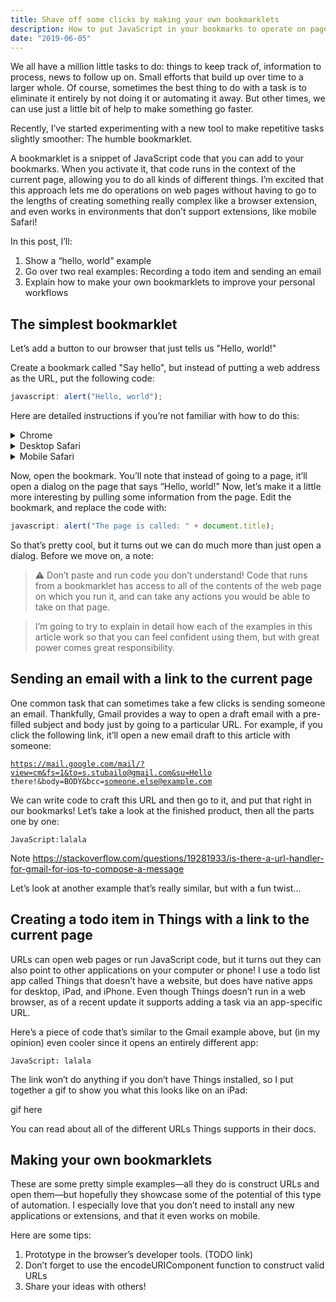 ```yaml
---
title: Shave off some clicks by making your own bookmarklets
description: How to put JavaScript in your bookmarks to operate on pages in your web browser, on desktop and mobile
date: "2019-06-05"
---
```


We all have a million little tasks to do: things to keep track of, information to process, news to follow up on. Small efforts that build up over time to a larger whole. Of course, sometimes the best thing to do with a task is to eliminate it entirely by not doing it or automating it away. But other times, we can use just a little bit of help to make something go faster.

Recently, I’ve started experimenting with a new tool to make repetitive tasks slightly smoother: The humble bookmarklet.

A bookmarklet is a snippet of JavaScript code that you can add to your bookmarks. When you activate it, that code runs in the context of the current page, allowing you to do all kinds of different things. I’m excited that this approach lets me do operations on web pages without having to go to the lengths of creating something really complex like a browser extension, and even works in environments that don’t support extensions, like mobile Safari!

In this post, I’ll:

1. Show a “hello, world” example
2. Go over two real examples: Recording a todo item and sending an email
3. Explain how to make your own bookmarklets to improve your personal workflows

## The simplest bookmarklet

Let’s add a button to our browser that just tells us "Hello, world!"

Create a bookmark called "Say hello", but instead of putting a web address as the URL, put the following code:

```js
javascript: alert("Hello, world");
```

Here are detailed instructions if you’re not familiar with how to do this:

<p>
<details>
 <summary>Chrome</summary>
 ...this is hidden, collapsable content...
</details>
<details>
 <summary>Desktop Safari</summary>
 ...this is hidden, collapsable content...
</details>
<details>
 <summary>Mobile Safari</summary>
 Tap the “Share” icon, then tap “Add Bookmark”. Edit the title to be “Say hello”. Then, open the Bookmark menu, tap “edit”, and update the URL of the bookmark to be the above code.
</details>
</p>

Now, open the bookmark. You’ll note that instead of going to a page, it’ll open a dialog on the page that says “Hello, world!” Now, let’s make it a little more interesting by pulling some information from the page. Edit the bookmark, and replace the code with:

```js
javascript: alert("The page is called: " + document.title);
```

So that’s pretty cool, but it turns out we can do much more than just open a dialog. Before we move on, a note:

> ⚠️ Don’t paste and run code you don’t understand! Code that runs from a bookmarklet has access to all of the contents of the web page on which you run it, and can take any actions you would be able to take on that page.

> I’m going to try to explain in detail how each of the examples in this article work so that you can feel confident using them, but with great power comes great responsibility.

## Sending an email with a link to the current page

One common task that can sometimes take a few clicks is sending someone an email. Thankfully, Gmail provides a way to open a draft email with a pre-filled subject and body just by going to a particular URL. For example, if you click the following link, it’ll open a new email draft to this article with someone:

<a target="_blank" href="https://mail.google.com/mail/?view=cm&fs=1&to=s.stubailo@gmail.com&su=Hello there!&body=BODY&bcc=someone.else@example.com"><code>https://mail.google.com/mail/?view=cm&fs=1&to=s.stubailo@gmail.com&su=Hello there!&body=BODY&bcc=someone.else@example.com</code></a>

We can write code to craft this URL and then go to it, and put that right in our bookmarks! Let’s take a look at the finished product, then all the parts one by one:

```
JavaScript:lalala
```

Note https://stackoverflow.com/questions/19281933/is-there-a-url-handler-for-gmail-for-ios-to-compose-a-message

Let’s look at another example that’s really similar, but with a fun twist...

## Creating a todo item in Things with a link to the current page

URLs can open web pages or run JavaScript code, but it turns out they can also point to other applications on your computer or phone! I use a todo list app called Things that doesn’t have a website, but does have native apps for desktop, iPad, and iPhone. Even though Things doesn’t run in a web browser, as of a recent update it supports adding a task via an app-specific URL.

Here’s a piece of code that’s similar to the Gmail example above, but (in my opinion) even cooler since it opens an entirely different app:

```
JavaScript: lalala
```

The link won’t do anything if you don’t have Things installed, so I put together a gif to show you what this looks like on an iPad:

gif here

You can read about all of the different URLs Things supports in their docs.

## Making your own bookmarklets

These are some pretty simple examples—all they do is construct URLs and open them—but hopefully they showcase some of the potential of this type of automation. I especially love that you don’t need to install any new applications or extensions, and that it even works on mobile.

Here are some tips:

1. Prototype in the browser’s developer tools. (TODO link)
2. Don’t forget to use the encodeURIComponent function to construct valid URLs
3. Share your ideas with others!
